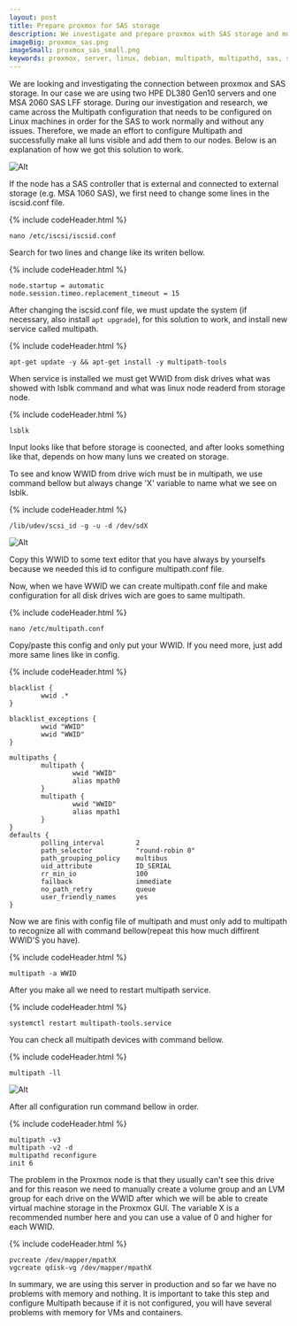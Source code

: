```yaml
---
layout: post
title: Prepare proxmox for SAS storage
description: We investigate and prepare proxmox with SAS storage and multipath
imageBig: proxmox_sas.png
imageSmall: proxmox_sas_small.png
keywords: proxmox, server, linux, debian, multipath, multipathd, sas, storage, wwwid, iscsi, HPE, DL380, Gen10, LFF, SFF
---
```


We are looking and investigating the connection between proxmox and SAS storage. In our case we are using two HPE DL380 Gen10 servers and one MSA 2060 SAS LFF storage. During our investigation and research, we came across the Multipath configuration that needs to be configured on Linux machines in order for the SAS to work normally and without any issues. Therefore, we made an effort to configure Multipath and successfully make all luns visible and add them to our nodes. Below is an explanation of how we got this solution to work. 

![Alt](https://tomeksdev.com/new/postImages/proxmox_sas_small.png "Proxmox")

If the node has a SAS controller that is external and connected to external storage (e.g. MSA 1060 SAS), we first need to change some lines in the iscsid.conf file.

{% include codeHeader.html %}
```
nano /etc/iscsi/iscsid.conf
```

Search for two lines and change like its writen bellow.

{% include codeHeader.html %}
```
node.startup = automatic
node.session.timeo.replacement_timeout = 15
```

After changing the iscsid.conf file, we must update the system (if necessary, also install ``apt upgrade``), for this solution to work, and install new service called multipath.

{% include codeHeader.html %}
```
apt-get update -y && apt-get install -y multipath-tools
```

When service is installed we must get WWID from disk drives what was showed with lsblk command and what was linux node readerd from storage node.

{% include codeHeader.html %}
```
lsblk
```

Input looks like that before storage is coonected, and after looks something like that, depends on how many luns we created on storage.

To see and know WWID from drive wich must be in multipath, we use command bellow but always change 'X' variable to name what we see on lsblk.

{% include codeHeader.html %}
```
/lib/udev/scsi_id -g -u -d /dev/sdX
```

![Alt](https://tomeksdev.com/new/postImages/proxmox_wwid.png "Proxmox")

Copy this WWID to some text editor that you have always by yourselfs because we needed this id to configure multipath.conf file.

Now, when we have WWID we can create multipath.conf file and make configuration for all disk drives wich are goes to same multipath.

{% include codeHeader.html %}
```
nano /etc/multipath.conf
```

Copy/paste this config and only put your WWID. If you need more, just add more same lines like in config.

{% include codeHeader.html %}
```
blacklist {
        wwid .*
}

blacklist_exceptions {
        wwid "WWID"
        wwid "WWID"
}

multipaths {
        multipath {
                wwid "WWID"
                alias mpath0
        }
        multipath {
                wwid "WWID"
                alias mpath1
        }
}
defaults {
        polling_interval        2
        path_selector           "round-robin 0"
        path_grouping_policy    multibus
        uid_attribute           ID_SERIAL
        rr_min_io               100
        failback                immediate
        no_path_retry           queue
        user_friendly_names     yes
}
```

Now we are finis with config file of multipath and must only add to multipath to recognize all with command bellow(repeat this how much diffirent WWID'S you have).

{% include codeHeader.html %}
```
multipath -a WWID
```

After you make all we need to restart multipath service.

{% include codeHeader.html %}
```
systemctl restart multipath-tools.service
```

You can check all multipath devices with command bellow.

{% include codeHeader.html %}
```
multipath -ll
```

![Alt](https://tomeksdev.com/new/postImages/proxmox_multipath.png "Proxmox")

After all configuration run command bellow in order.

{% include codeHeader.html %}
```
multipath -v3
multipath -v2 -d
multipathd reconfigure
init 6
```

The problem in the Proxmox node is that they usually can't see this drive and for this reason we need to manually create a volume group and an LVM group for each drive on the WWID after which we will be able to create virtual machine storage in the Proxmox GUI. The variable X is a recommended number here and you can use a value of 0 and higher for each WWID.

{% include codeHeader.html %}
```
pvcreate /dev/mapper/mpathX
vgcreate qdisk-vg /dev/mapper/mpathX
```

In summary, we are using this server in production and so far we have no problems with memory and nothing. It is important to take this step and configure Multipath because if it is not configured, you will have several problems with memory for VMs and containers.